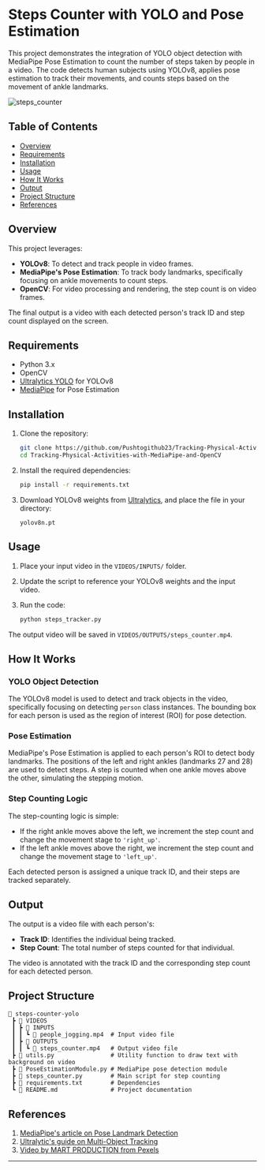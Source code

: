 
# Steps Counter with YOLO and Pose Estimation

This project demonstrates the integration of YOLO object detection with MediaPipe Pose Estimation to count the number of steps taken by people in a video. The code detects human subjects using YOLOv8, applies pose estimation to track their movements, and counts steps based on the movement of ankle landmarks.

![steps_counter](https://github.com/user-attachments/assets/1a26c027-00a0-46a7-8614-d0e27b0a494b)


## Table of Contents
- [Overview](#overview)
- [Requirements](#requirements)
- [Installation](#installation)
- [Usage](#usage)
- [How It Works](#how-it-works)
- [Output](#output)
- [Project Structure](#project-structure)
- [References](#References)
## Overview

This project leverages:
- **YOLOv8**: To detect and track people in video frames.
- **MediaPipe's Pose Estimation**: To track body landmarks, specifically focusing on ankle movements to count steps.
- **OpenCV**: For video processing and rendering, the step count is on video frames.

The final output is a video with each detected person's track ID and step count displayed on the screen.

## Requirements

- Python 3.x
- OpenCV
- [Ultralytics YOLO](https://github.com/ultralytics/ultralytics) for YOLOv8
- [MediaPipe](https://ai.google.dev/edge/mediapipe/solutions/guide) for Pose Estimation

## Installation

1. Clone the repository:
   ```bash
   git clone https://github.com/Pushtogithub23/Tracking-Physical-Activities-with-MediaPipe-and-OpenCV.git
   cd Tracking-Physical-Activities-with-MediaPipe-and-OpenCV
   ```

2. Install the required dependencies:
   ```bash
   pip install -r requirements.txt
   ```

3. Download YOLOv8 weights from [Ultralytics](https://huggingface.co/Ultralytics/YOLOv8/blob/main/yolov8n.pt), and place the file in your directory:
   ```plaintext
   yolov8n.pt
   ```


## Usage

1. Place your input video in the `VIDEOS/INPUTS/` folder.

2. Update the script to reference your YOLOv8 weights and the input video.

3. Run the code:
   ```bash
   python steps_tracker.py
   ```

The output video will be saved in `VIDEOS/OUTPUTS/steps_counter.mp4`.

## How It Works

### YOLO Object Detection

The YOLOv8 model is used to detect and track objects in the video, specifically focusing on detecting `person` class instances. The bounding box for each person is used as the region of interest (ROI) for pose detection.

### Pose Estimation

MediaPipe's Pose Estimation is applied to each person's ROI to detect body landmarks. The positions of the left and right ankles (landmarks 27 and 28) are used to detect steps. A step is counted when one ankle moves above the other, simulating the stepping motion.

### Step Counting Logic

The step-counting logic is simple:
- If the right ankle moves above the left, we increment the step count and change the movement stage to `'right_up'`.
- If the left ankle moves above the right, we increment the step count and change the movement stage to `'left_up'`.

Each detected person is assigned a unique track ID, and their steps are tracked separately.

## Output

The output is a video file with each person's:
- **Track ID**: Identifies the individual being tracked.
- **Step Count**: The total number of steps counted for that individual.

The video is annotated with the track ID and the corresponding step count for each detected person.

## Project Structure

```plaintext
📂 steps-counter-yolo
 ┣ 📂 VIDEOS
 ┃ ┣ 📂 INPUTS
 ┃ ┃ ┗ 📄 people_jogging.mp4  # Input video file
 ┃ ┣ 📂 OUTPUTS
 ┃ ┃ ┗ 📄 steps_counter.mp4   # Output video file
 ┣ 📄 utils.py                # Utility function to draw text with background on video
 ┣ 📄 PoseEstimationModule.py # MediaPipe pose detection module
 ┣ 📄 steps_counter.py        # Main script for step counting
 ┣ 📄 requirements.txt        # Dependencies
 ┗ 📄 README.md               # Project documentation
```
## References
1. [MediaPipe's article on Pose Landmark Detection](https://ai.google.dev/edge/mediapipe/solutions/vision/pose_landmarker)
2. [Ultralytic's guide on Multi-Object Tracking](https://docs.ultralytics.com/modes/track/)
3. [Video by MART  PRODUCTION from Pexels](https://www.pexels.com/video/a-man-and-a-woman-jogging-together-7876926/)


---
